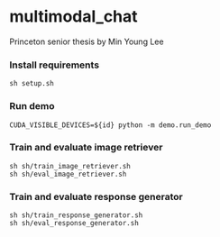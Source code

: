 # multimodal_chat
Princeton senior thesis by Min Young Lee

### Install requirements
```
sh setup.sh
```

### Run demo
```
CUDA_VISIBLE_DEVICES=${id} python -m demo.run_demo
```

### Train and evaluate image retriever
```
sh sh/train_image_retriever.sh
sh sh/eval_image_retriever.sh
```

### Train and evaluate response generator
```
sh sh/train_response_generator.sh
sh sh/eval_response_generator.sh
```
